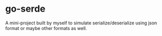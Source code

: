 # go-serde
A  mini-project built by myself to simulate serialize/deserialize using json format or maybe other formats as well.
